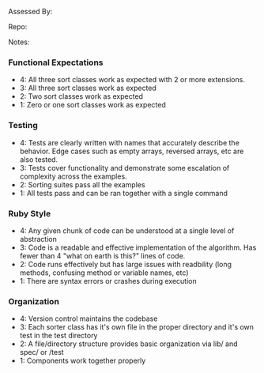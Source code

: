 Assessed By:

Repo:

Notes:


### Functional Expectations

* 4: All three sort classes work as expected with 2 or more extensions.
* 3: All three sort classes work as expected
* 2: Two sort classes work as expected
* 1: Zero or one sort classes work as expected

### Testing

* 4: Tests are clearly written with names that accurately describe the behavior. Edge cases
such as empty arrays, reversed arrays, etc are also tested.
* 3: Tests cover functionality and demonstrate some escalation of complexity across the examples.
* 2: Sorting suites pass all the examples
* 1: All tests pass and can be ran together with a single command

### Ruby Style

* 4: Any given chunk of code can be understood at a single level of abstraction
* 3: Code is a readable and effective implementation of the algorithm. Has fewer than 4 "what on earth is this?" lines of code.
* 2: Code runs effectively but has large issues with readbility (long methods, confusing
method or variable names, etc)
* 1: There are syntax errors or crashes during execution

### Organization

* 4: Version control maintains the codebase
* 3: Each sorter class has it's own file in the proper directory and it's own test in the test directory
* 2: A file/directory structure provides basic organization via lib/ and spec/ or /test
* 1: Components work together properly
